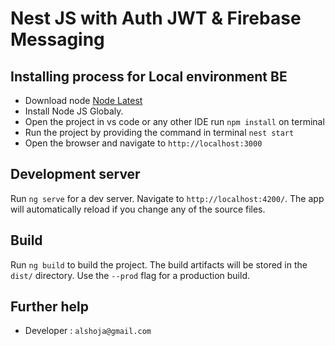 # Nest JS with Auth JWT & Firebase Messaging

## Installing process for Local environment BE

* Download node [Node Latest](https://nodejs.org/en/)
* Install Node JS Globaly.
* Open the project in vs code or any other IDE  run `npm install` on terminal
* Run the project by providing the command in terminal `nest start`  
* Open the browser and navigate to `http://localhost:3000`

## Development server

Run `ng serve` for a dev server. Navigate to `http://localhost:4200/`. The app will automatically reload if you change any of the source files.

## Build

Run `ng build` to build the project. The build artifacts will be stored in the `dist/` directory. Use the `--prod` flag for a production build.



## Further help

- Developer : `alshoja@gmail.com`
